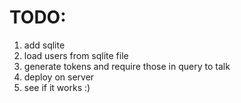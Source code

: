 # TODO:
1. add sqlite
2. load users from sqlite file
3. generate tokens and require those in query to talk
4. deploy on server
5. see if it works :)